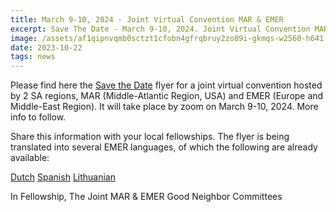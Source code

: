 ```yaml
---
title: March 9-10, 2024 - Joint Virtual Convention MAR & EMER
excerpt: Save The Date - March 9-10, 2024. Joint Virtual Convention MAR(Middle-Atlantic Region, USA) & EMER(Europe and Middle-East Region)
image: /assets/af1qipnvqmb0sctzt1cfobn4gfrqbruy2zo89i-gkmqs-w2560-h641.jpg
date: 2023-10-22
tags: news
---
```


Please find here the [Save the Date](/assets/documents/Flyer-1-English.png) flyer for a joint virtual convention hosted by 2 SA regions, MAR (Middle-Atlantic Region, USA) and EMER (Europe and Middle-East Region). It will take place by zoom on March 9-10, 2024. More info to follow.

Share this information with your local fellowships. The flyer is being translated into several EMER languages, of which the following are already available:

[Dutch](https://drive.google.com/file/d/1TV1I8-7-irFXNhKGI9Vf8gpiNwgoW5Yz/view?usp=sharing)
[Spanish](https://drive.google.com/file/d/1XiYHh2JnuolUedzwALGLwaCZnr4GU7qB/view?usp=sharing)
[Lithuanian](https://drive.google.com/file/d/1jam_IV1i3YnxSrbXNYaNcLv8RM-TNMqT/view?usp=sharing)

In Fellowship,
The Joint MAR & EMER Good Neighbor Committees